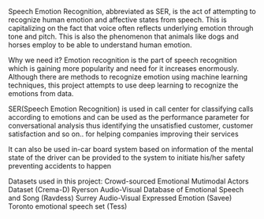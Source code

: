 Speech Emotion Recognition, abbreviated as SER, is the act of attempting to recognize human emotion and affective states from speech. 
This is capitalizing on the fact that voice often reflects underlying emotion through tone and pitch. This is also the phenomenon that animals like dogs and horses employ to be able to understand human emotion.

Why we need it?
Emotion recognition is the part of speech recognition which is gaining more popularity and need for it increases enormously. 
Although there are methods to recognize emotion using machine learning techniques, this project attempts to use deep learning to recognize the emotions from data.

SER(Speech Emotion Recognition) is used in call center for classifying calls according to emotions and can be used as the performance parameter for conversational analysis thus identifying the unsatisfied customer, customer satisfaction and so on.. for helping companies improving their services

It can also be used in-car board system based on information of the mental state of the driver can be provided to the system to initiate his/her safety preventing accidents to happen

Datasets used in this project:
Crowd-sourced Emotional Mutimodal Actors Dataset (Crema-D)
Ryerson Audio-Visual Database of Emotional Speech and Song (Ravdess)
Surrey Audio-Visual Expressed Emotion (Savee)
Toronto emotional speech set (Tess)